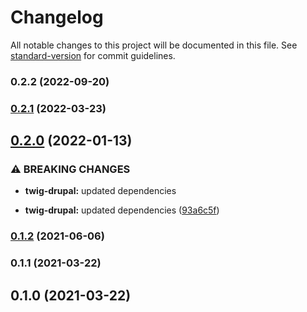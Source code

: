 # Changelog

All notable changes to this project will be documented in this file. See [standard-version](https://github.com/conventional-changelog/standard-version) for commit guidelines.

### 0.2.2 (2022-09-20)

### [0.2.1](https://github.com/mgrsskls/miyagi/compare/twig-laravel/v0.2.0...twig-laravel/v0.2.1) (2022-03-23)

## [0.2.0](https://github.com/mgrsskls/miyagi/compare/twig-laravel/v0.1.2...twig-laravel/v0.2.0) (2022-01-13)


### ⚠ BREAKING CHANGES

* **twig-drupal:** updated dependencies

* **twig-drupal:** updated dependencies ([93a6c5f](https://github.com/mgrsskls/miyagi/commit/93a6c5f97992639622d2f3c82c4e5868f94ba11e))

### [0.1.2](https://github.com/mgrsskls/miyagi/compare/twig-laravel/v0.1.1...twig-laravel/v0.1.2) (2021-06-06)

### 0.1.1 (2021-03-22)

## 0.1.0 (2021-03-22)
